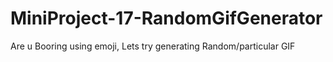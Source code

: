 # MiniProject-17-RandomGifGenerator
Are u Booring using emoji, Lets try generating Random/particular GIF
